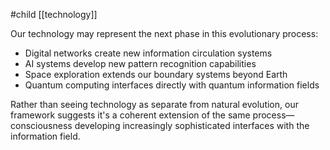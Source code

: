 #child [[technology]]

Our technology may represent the next phase in this evolutionary process:

- Digital networks create new information circulation systems
- AI systems develop new pattern recognition capabilities
- Space exploration extends our boundary systems beyond Earth
- Quantum computing interfaces directly with quantum information fields

Rather than seeing technology as separate from natural evolution, our framework suggests it's a coherent extension of the same process—consciousness developing increasingly sophisticated interfaces with the information field.